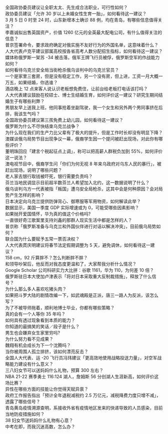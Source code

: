 全国政协委员建议让全职太太、先生成合法职业，可行性如何？  
政协委员建议「允许 30 岁以上未婚女性生育一胎」，如何看待这一建议？  
3 月 5 日 0 时至 24 时，山东新增本土确诊 88 例，均在青岛，有哪些信息值得关注？  
李嘉诚拟出售英国资产，价值 1260 亿元的全英最大配电公司，有什么值得关注的信息？  
普京签署命令，要求政府确定对俄实施不友好行为的外国名单，这意味着什么？  
人大代表卢克平建议部属高校按各省高考人数分配招生指标，如何看待这一建议？  
媒体称俄罗斯一架苏 -34 被击落，俄军王牌飞行员被俘，俄罗斯空军的作战能力如何？  
如何看待乌克兰安全局当街枪杀俄乌谈判中的乌克兰官员？  
一个是家里三套房，但是没有稳定工作，另一个没有房，但上进，工资一月大概一万五，如果结婚，你选谁？  
酒店晚上 12 点来客人说认识老板想免费住，让前台给老板打电话该打吗？  
人大代表建议鼓励在校硕士、博士生结婚生育，如何评价这一建议？研究生期间结婚生子有哪些利弊？  
男朋友早上送我上班，他同事抢着坐副驾驶，我一个女生和另外两个男同事挤在后排，我该生气吗？  
全国政协委员建议第三孩免费上幼儿园，如何看待这一建议？  
俄罗斯为什么不尽快结束乌克兰战争？  
为什么现在我们的生产力比父辈有了极大的提升，但是工作时长却没有明显下降？  
澳媒谈俄乌局势节目出现争议一幕，俄裔学生因一个提问被赶出现场，对此你有哪些评价？  
董明珠回应「建言个税起征点上调」，称可以把高薪人群税负加到 55%，如何评价这一说法？  
澳电视节目中，俄裔学生问「你们为何无视 8 年来乌政府对乌东人民的暴行」，被赶出现场，说明了哪些问题？  
老人家去银行取钱被吓死，银行需要负责吗？  
芬兰当地民调显示目前超半数芬兰人希望加入北约，这一数据说明了什么？  
俄乌谈判乌方一代表被指「叛国」遭乌安全局枪杀，这其中会是何种原因？会对局势产生怎样的影响？  
日本决定向乌克兰提供防弹背心、御寒服等军用物资，如何解读此举？  
数据显示，美国一季度 GDP 实际增速或为 0，可能受哪些因素影响？  
如果抛开爱国情怀，华为真的值这个价格吗?  
一直很好奇江歌案里支持刘鑫的那群人现实生活中都是怎样的人？  
普京称「俄罗斯准备与乌克兰和外国伙伴进行对话以解决冲突」，目前俄乌局势如何？  
联合国为什么要赋予五常一票否决权？  
人大代表庹庆明建议将春节法定假期调整为 5 天，避免调休，如何看待这一建议？  
158 cm，92 斤算胖不？怎么判断胖不胖？  
和领导吵架后，他反而对我态度更温和了，大家帮我分析什么情况？  
Google Scholar 公司科研实力大比拼：谷歌 1161，华为 110，为何差 10 倍？  
俄罗斯驻日本大使加卢津表示「将对日本采取重大反制裁措施」，释放了什么信号？  
为什么那么多人喜欢吃猪头肉？  
如果把斗罗大陆的剧情改编一下，如武魂殿是正派，唐三一路人为反派，该怎么写？  
为了不被导师拖着，顺利地博士毕业，你都有哪些策略？  
真的会有一个人等你 35 年吗？  
如何具有透过现象看到本质的能力？  
你知道的最搞笑的笑话／段子是什么？  
男生也会嫌弃女生家里穷吗?  
为什么努力看不见成果？  
魏翔有机会成长为下一个沈腾吗？  
当你被周围人孤立排挤，该如何漂亮反击？  
全国人大代表、运 -20 飞行员冯玮建议「更高效地使用战略投送力量」，对空军战略能力建设有什么意义？  
三八妇女节可以送妈妈什么礼物，预算 300 左右？  
NBA 21-22 赛季勇士 116:124 湖人，詹姆斯 56 分创湖人生涯新高，如何评价这场比赛？  
异性在哪些方面的技能让你觉得天赋异禀？  
政府工作报告指出「预计全年退税减税约 2.5 万亿元，减税降费力度只增不减」，透露了哪些信号？  
青岛黄岛疫情溯源查明，系接收外省有疫情地区发来的快递导致的人员感染，目前当地防疫措施如何？  
38 妇女节送妈妈什么礼物有心意？  
中考在即，而我沉迷高数，怎么办？  
